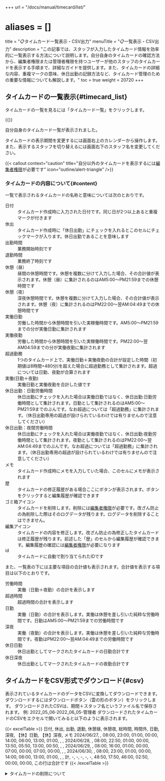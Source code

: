 +++
url = "/docs/manual/timecard/list/"
# aliases = []
title = "📋タイムカード一覧表示・CSV出力"
menuTitle = "📋一覧表示・CSV出力"
description = "この記事では、スタッフが入力したタイムカード情報を効率的に一覧表示する方法について説明します。自分自身のタイムカードの確認方法から、編集者権限または管理者権限を持つユーザーが他のスタッフのタイムカードを表示する手順まで、詳細なガイドを提供します。また、タイムカードの詳細な内容、重複マークの意味、休日出勤の記録方法など、タイムカード管理のための重要な情報についても解説します。"
toc = true
weight = 20720
+++

## タイムカードの一覧表示{#timecard_list}

タイムカードの一覧を見るには「タイムカード一覧」をクリックします。

{{<iTablet filename="img/timecard-list" msg="タイムカード一覧表示画面" alice="ok">}}

自分自身のタイムカード一覧が表示されました。

タイムカードの表示期間を変更するには画面右上のカレンダーから操作します。
また、表示するスタッフを切り替えるには画面右下のスタッフ名を変更してください。

{{< callout context="caution" title="自分以外のタイムカードを表示するには[編集者権限]((/docs/manual/initial-setting/staff/rank/))が必要です" icon="outline/alert-triangle" />}}

### タイムカードの内容について{#content}

一覧で表示されるタイムカードの名称と意味については次のとおりです。

<dl class="basic">
  <dt>日付</dt>
  <dd>タイムカード作成時に入力された日付です。同じ日が2つ以上あると重複マークが付きます</dd>
  <dt>休出</dt>
  <dd>タイムカード作成時に「休日出勤」にチェックを入れるとこのセルにチェックマークが入ります。休日出勤であることを意味します</dd>
  <dt>出勤時間</dt>
  <dd>業務開始時刻です</dd>
  <dt>退勤時間</dt>
  <dd>業務終了時刻です</dd>
  <dt>休憩（昼）</dt>
  <dd>昼間の休憩時間です。休憩を複数に分けて入力した場合、その合計値が表示されます。休憩（昼）に集計されるのはAM5:00〜PM21:59までの休憩時間です</dd>
  <dt>休憩（夜）</dt>
  <dd>深夜休憩時間です。休憩を複数に分けて入力した場合、その合計値が表示されます。休憩（夜）に集計されるのはPM22:00〜翌AM:04:49までの休憩時間です</dd>
  <dt>実働日勤</dt>
  <dd>労働した時間から休憩時間を引いた実稼働時間です。AM5:00〜PM21:59までの分が実働日勤に集計されます</dd>
  <dt>実働夜勤</dt>
  <dd>労働した時間から休憩時間を引いた実稼働時間です。PM22:00〜翌AM04:59までの分が実働夜勤に集計されます</dd>
  <dt>超過勤務</dt>
  <dd>1つのタイムカード上で、実働日勤＋実働夜勤の合計が設定した時間（初期値は8時間=480分)を超えた場合に超過勤務として集計されます。超過については日勤、夜勤が合算されます</dd>
  <dt>実働(日勤＋夜勤)</dt>
  <dd>実働日勤と実働夜勤を合計した値です</dd>
  <dt>休日出勤：日勤労働時間</dt>
  <dd>休日出勤にチェックを入れた場合は実働日勤ではなく、休日出勤:日勤労働時間として集計されます。日勤として集計されるのはAM5:00〜PM21:59までのぶんです。なお超過については「超過勤務」に集計されます。（休日出勤専用の超過が設けられているわけでは有りませんので注意してください）</dd>
  <dt>休日出勤：夜間労働時間</dt>
  <dd>休日出勤にチェックを入れた場合は実働夜勤ではなく、休日出勤:夜勤労働時間として集計されます。夜勤として集計されるのはPM22:00〜翌AM:04:49までのぶんです。なお超過については「超過勤務」に集計されます。（休日出勤専用の超過が設けられているわけでは有りませんので注意してください）</dd>
  <dt>メモ</dt>
  <dd>タイムカード作成時にメモを入力していた場合、このセルにメモが表示されます</dd>
  <dt>歴</dt>
  <dd>タイムカードの修正履歴がある場合ここにボタンが表示されます。ボタンをクリックすると編集履歴が確認できます</dd>
  <dt>ゴミ箱アイコン</dt>
  <dd>タイムカードを削除します。削除には<a href="/docs/manual/initial-setting/staff/rank/">編集者権限</a>が必要です。改ざん防止の為削除した際はそのログデータが残ります。ログデータを削除することはできません。</dd>
  <dt>編集アイコン</dt>
  <dd>タイムカードの内容を修正します。改ざん防止の為修正したタイムカードは修正履歴が残ります。前述した「歴」のセルから編集履歴が確認できます。編集履歴の確認には<a href="/docs/manual/initial-setting/staff/rank/">編集者権限</a>が必要になります</dd>
  <dt>id</dt>
  <dd>タイムカードに自動で割り当てられたIDです</dd>
</dl>

また、一覧表の下には主要な項目の合計値も表示されます。合計値を表示する項目は以下のとおりです。

<dl class="basic">

  <dt>労働時間</dt>
  <dd>実働（日勤＋夜勤）の合計を表示します</dd>

  <dt>超過時間</dt>
  <dd>超過時間の合計を表示します</dd>

  <dt>日勤</dt>
  <dd>実働（日勤）の合計を表示します。実働は休憩を差し引いた純粋な労働時間です。日勤はAM5:00〜PM21:59までの労働時間です</dd>

  <dt>深夜</dt>
  <dd>実働（夜勤）の合計を表示します。実働は休憩を差し引いた純粋な労働時間です。夜勤はPM22:00〜翌AM:04:49までの労働時間です</dd>

  <dt>休日日勤</dt>
  <dd>休日出勤としてマークされたタイムカードの日勤合計です</dd>

  <dt>休日深夜</dt>
  <dd>休日出勤としてマークされたタイムカードの夜勤合計です</dd>

</dl>

## タイムカードをCSV形式でダウンロード{#csv}

表示されているタイムカードのデータをCSVに変換してダウンロードできます。
ダウンロードするにはダウンロードボタン（雲の形のボタン）をクリックします。
ダウンロードされたCSVは、期間＋スタッフ名というファイル名で保存されます。
例: 2022_05_06-2022_06_05-管理者
ダウンロードされたタイムカードのCSVをエクセルで開いてみると以下のように表示されます。

{{< excelTable >}}
日付, 休出, 出勤, 退勤, 休憩昼, 休憩夜, 総時間, 時間外, 日勤, 深夜, 【休】日勤, 【休】深夜, メモ
2024/06/27, , 08:00, 23:00, 01:00, 00:00, 14:00, 06:00, 13:00, 01:00, , ,
2024/06/28, , 08:00, 22:50, 01:00, 00:00, 13:50, 05:50, 13:00, 00:50, , ,
2024/06/29, , 08:00, 16:00, 01:00, 00:00, 07:00, 00:00, 07:00, 00:00, , ,
2024/06/30, , 08:00, 23:00, 01:00, 00:00, 14:00, 06:00, 13:00, 01:00, , ,
計, -, -, -, -, -, 48:50, 17:50, 46:00, 02:50, 00:00, 00:00, この行は合計です
{{< /excelTable >}}

<details>
  <summary>タイムカードの削除について</summary>

タイムカードは労働時間の把握、ひいてはお給料の計算にも使われることが考えられるため、削除には厳格なルールと権限が設けられています。
タイムカードの削除には[編集者権限](/docs/manual/initial-setting/staff/rank/)以上が必要で、なおかつ削除した[履歴](/docs/manual/utils/log/)が残り、[通知も発行](/docs/manual/utils/notice/#app_notify)されます。
タイムカード削除が必ずしも悪い行為というわけでは有りません。誤操作による重複タイムカードなどは削除が必要です。

### タイムカードを削除する{#remove}

1. 削除したいタイムカードを表示します
1. ゴミ箱アイコンをクリックします
1. 確認メッセージから「削除」をクリックします

{{<iTablet filename="img/removeTimecard" msg="タイムカード一覧から削除したいタイムカードのゴミ箱アイコンをクリックして削除します" alice="ok">}}

### タイムカード削除の痕跡が残る{#log}

タイムカードが削除されるとログデータにその旨が記録されます。ログデータはグループ削除など大掛かりな処理をしない限り削除できません。
ログは有事の際以外みることがあまりないため、削除されたタイムカードのオーナーに対しても通知という形で自動で知らされます。

{{< callout context="note" title="削除は編集者・管理者の権限ですが相互監視の仕組みになっておりログが残ります" icon="outline/info-circle" />}}

</details>
